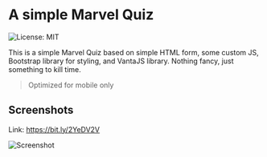 # A simple Marvel Quiz
![License: MIT](https://img.shields.io/badge/License-MIT-yellow.svg)

This is a simple Marvel Quiz based on simple HTML form, some custom JS, Bootstrap library for styling, and VantaJS library. Nothing fancy, just something to kill time.
>Optimized for mobile only
## Screenshots
Link: https://bit.ly/2YeDV2V

![Screenshot](https://lh3.googleusercontent.com/5HScb9U976OoJ-ZRd0bfl_IToSHa3-795m6bw8Ywf1GR0LNziorJDpuhcAsYHGNiektUYHp4sKbKtfppQU5kp5lLqYRuUi4fxrk3RLhy3Xmm467Dv1b00oK85ylxhlxK3LuKwaXNSyw=w322-h696-no)
